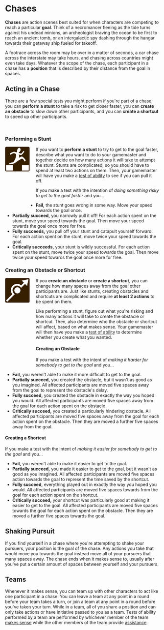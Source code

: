 # Chases

**Chases** are action scenes best suited for when characters are competing to reach a particular **goal**. Think of a necromancer fleeing as the tide turns against his undead minions, an archeologist braving the ocean to be first to reach an ancient tomb, or an intergalactic spy dashing through the hangar towards their getaway ship fueled for takeoff. 

A footrace across the room may be over in a matter of seconds, a car chase across the interstate may take hours, and chasing across countries might even take days. Whatever the scope of the chase, each participant in a chase has a **position** that is described by their distance from the goal in spaces.

## Acting in a Chase

There are a few special tests you might perform if you're part of a chase; you can **perform a stunt** to take a risk to get closer faster, you can **create an obstacle** to slow down other participants, and you can **create a shortcut** to speed up other participants.

<br/>

### Performing a Stunt

<img height=80px width=80px src="/icons/perform_stunt.png" style="float: left; margin-right: 20px; margin-bottom: 120px;">If you want to **perform a stunt** to try to get to the goal faster, describe what you want to do to your gamemaster and together decide on how many actions it will take to attempt the stunt. Stunts are complicated, so you should have to spend at least two actions on them. Then, your gamemaster will have you make a [test of ability](tests.md) to see if you can pull it off.

If you make a test with the intention of _doing something risky to get to the goal faster_ and you...

*   **Fail,** the stunt goes wrong in some way. Move your speed towards the goal once.
*   **Partially succeed,** you narrowly pull it off! For each action spent on the stunt, move your speed towards the goal. Then move your speed towards the goal once more for free.
*   **Fully succeeds,** you pull off your stunt and catapult yourself forward. For each action spent on the stunt, move twice your speed towards the goal.
*   **Critically succeeds,** your stunt is wildly successful. For each action spent on the stunt, move twice your speed towards the goal. Then move twice your speed towards the goal once more for free.

### Creating an Obstacle or Shortcut

<img height=80px width=80px src="/icons/obstacle_shortcut.png" style="float: left; margin-right: 20px; margin-bottom: 200px;"> If you **create an obstacle** or **create a shortcut**, you can change how many spaces away from the goal other participants are. Just like stunts, creating obstacles and shortcuts are complicated and require **at least 2 actions** to be spent on them. 

Like performing a stunt, figure out what you're risking and how many actions it will take to create the obstacle or shortcut. Then, also determine who the obstacle or shortcut will affect, based on what makes sense. Your gamemaster will then have you make a [test of ability](tests.md) to determine whether you create what you wanted.

#### Creating an Obstacle

If you make a test with the intent of _making it harder for somebody to get to the goal_ and you...

*   **Fail,** you weren't able to make it more difficult to get to the goal.
*   **Partially succeed,** you created the obstacle, but it wasn't as good as you imagined. All affected participants are moved five spaces away from the goal to represent the obstacle's delay.
*   **Fully succeed,** you created the obstacle in exactly the way you hoped you would. All affected participants are moved five spaces away from the goal for each action spent on the obstacle.
*   **Critically succeed,** you created a particularly hindering obstacle. All affected participants are moved five spaces away from the goal for each action spent on the obstacle. Then they are moved a further five spaces away from the goal.

#### Creating a Shortcut

If you make a test with the intent of _making it easier for somebody to get to the goal_ and you...

*   **Fail,** you weren't able to make it easier to get to the goal.
*   **Partially succeed,** you made it easier to get to the goal, but it wasn't as good as you imagined. All affected participants are moved five spaces action towards the goal to represent the time saved by the shortcut.
*   **Fully succeed,** everything played out in exactly the way you hoped you would. All affected participants are moved five spaces towards from the goal for each action spent on the shortcut.
*   **Critically succeed,** your shortcut was particularly good at making it easier to get to the goal. All affected participants are moved five spaces towards the goal for each action spent on the obstacle. Then they are moved a further five spaces towards the goal.

## Shaking Pursuit

If you find yourself in a chase where you're attempting to shake your pursuers, your position is the goal of the chase. Any actions you take that would move you towards the goal instead move all of your pursuers that many spaces away. The chase ends when it makes sense to, usually after you've put a certain amount of spaces between yourself and your pursuers.

## Teams

Whenever it makes sense, you can team up with other characters to act like one participant in a chase. You can leave a team at any point in a round before your team takes a turn, or join a team at any point in a round before you've taken your turn. While in a team, all of you share a position and can only take actions or have initiative passed to you as a team. Tests of ability performed by a team are performed by whichever member of the team [makes sense](../getting_started/index.md#narrative-truth) while the other members of the team provide [assistance](tests.md#assisting). 